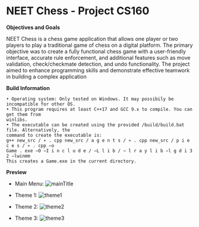 # NEET Chess - Project CS160

**Objectives and Goals**

NEET Chess is a chess game application that allows one player or two players to play a traditional
game of chess on a digital platform. The primary objective was to create a fully functional chess
game with a user-friendly interface, accurate rule enforcement, and additional features such as
move validation, check/checkmate detection, and undo functionality. The project aimed to enhance
programming skills and demonstrate effective teamwork in building a complex application

**Build Information**
```
• Operating system: Only tested on Windows. It may possibily be incompatible for other OS.
• This program requires at least C++17 and GCC 9.x to compile. You can get them from
winlibs.
• The executable can be created using the provided /build/build.bat file. Alternatively, the
command to create the executable is:
g++ new_src / ∗ . cpp new_src / a g e n t s / ∗ . cpp new_src / p i e c e s / ∗ . cpp −o
Game . exe −O −I i n c l u d e / −L l i b / − l r a y l i b −l g d i 3 2 −lwinmm
This creates a Game.exe in the current directory.
```

**Preview**
- Main Menu:
![mainTitle](https://github.com/user-attachments/assets/9821bbd4-6dd0-4045-a161-d003249c312c)

- Theme 1:
![theme1](https://github.com/user-attachments/assets/677611c3-657e-479a-b36a-385786e3ddf9)

- Theme 2:
![theme2](https://github.com/user-attachments/assets/7cf10937-5f10-42c1-8aa5-cda48881e658)

- Theme 3:
![theme3](https://github.com/user-attachments/assets/f7513a7c-01ec-4141-b26d-c8a74aa913f4)


